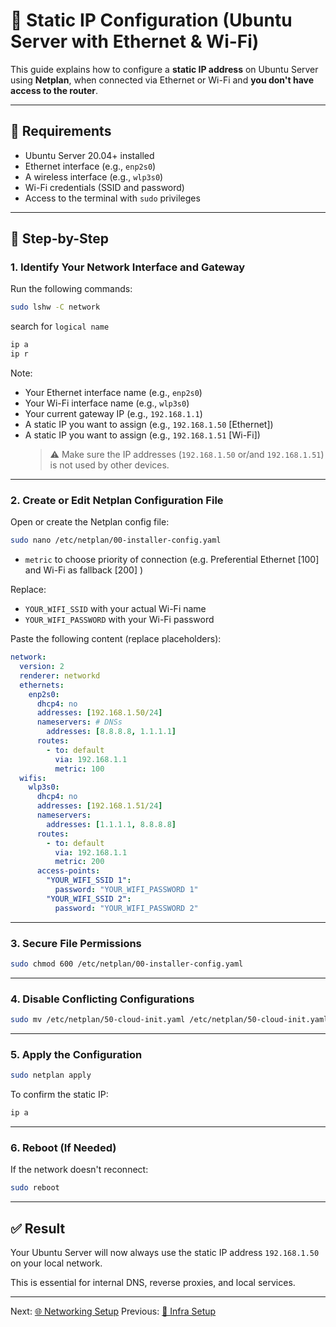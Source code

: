 # 📡 Static IP Configuration (Ubuntu Server with Ethernet & Wi-Fi)

This guide explains how to configure a **static IP address** on Ubuntu Server using **Netplan**, when connected via Ethernet or Wi-Fi and **you don't have access to the router**.

---

## 🧾 Requirements

- Ubuntu Server 20.04+ installed
- Ethernet interface (e.g., `enp2s0`)
- A wireless interface (e.g., `wlp3s0`)
- Wi-Fi credentials (SSID and password)
- Access to the terminal with `sudo` privileges

---

## 🚶 Step-by-Step

### 1. Identify Your Network Interface and Gateway

Run the following commands:

```bash
sudo lshw -C network
```

search for `logical name`

```bash
ip a
ip r
```

Note:

- Your Ethernet interface name (e.g., `enp2s0`)
- Your Wi-Fi interface name (e.g., `wlp3s0`)
- Your current gateway IP (e.g., `192.168.1.1`)
- A static IP you want to assign (e.g., `192.168.1.50` [Ethernet])
- A static IP you want to assign (e.g., `192.168.1.51` [Wi-Fi])
  > ⚠️ Make sure the IP addresses (`192.168.1.50` or/and `192.168.1.51`) is not used by other devices.

---

### 2. Create or Edit Netplan Configuration File

Open or create the Netplan config file:

```bash
sudo nano /etc/netplan/00-installer-config.yaml
```

- `metric` to choose priority of connection (e.g. Preferential Ethernet [100] and Wi-Fi as fallback [200] )

Replace:

- `YOUR_WIFI_SSID` with your actual Wi-Fi name
- `YOUR_WIFI_PASSWORD` with your Wi-Fi password

Paste the following content (replace placeholders):

```yaml
network:
  version: 2
  renderer: networkd
  ethernets:
    enp2s0:
      dhcp4: no
      addresses: [192.168.1.50/24]
      nameservers: # DNSs
        addresses: [8.8.8.8, 1.1.1.1]
      routes:
        - to: default
          via: 192.168.1.1
          metric: 100
  wifis:
    wlp3s0:
      dhcp4: no
      addresses: [192.168.1.51/24]
      nameservers:
        addresses: [1.1.1.1, 8.8.8.8]
      routes:
        - to: default
          via: 192.168.1.1
          metric: 200
      access-points:
        "YOUR_WIFI_SSID 1":
          password: "YOUR_WIFI_PASSWORD 1"
        "YOUR_WIFI_SSID 2":
          password: "YOUR_WIFI_PASSWORD 2"
```

---

### 3. Secure File Permissions

```bash
sudo chmod 600 /etc/netplan/00-installer-config.yaml
```

---

### 4. Disable Conflicting Configurations

```bash
sudo mv /etc/netplan/50-cloud-init.yaml /etc/netplan/50-cloud-init.yaml.bak
```

---

### 5. Apply the Configuration

```bash
sudo netplan apply
```

To confirm the static IP:

```bash
ip a
```

---

### 6. Reboot (If Needed)

If the network doesn't reconnect:

```bash
sudo reboot
```

---

## ✅ Result

Your Ubuntu Server will now always use the static IP address `192.168.1.50` on your local network.

This is essential for internal DNS, reverse proxies, and local services.

---

Next: [🌐 Networking Setup](./networking.md)
Previous: [🧰 Infra Setup](./README.md)